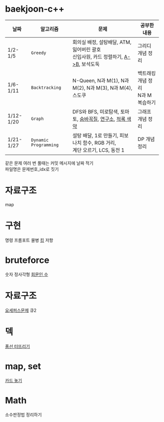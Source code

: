# baekjoon-c++
날짜    | 알고리즘 | 문제 | 공부한 내용 | 
----------------- | ------------- | ------------| -------------| 
1/2-1/5  |`Greedy` | 회의실 배정, 설탕배달, ATM, 잃어버린 괄호 </br> 신입사원, 카드 정렬하기, [A->B](https://codingwiths.tistory.com/198), 보석도둑 | 그리디 개념 정리 | 
1/6-1/11  |`Backtracking` | N-Queen, N과 M(1), N과 M(2), N과 M(3), N과 M(4), 스도쿠  | 백트래킹 개념 정리</br>N과 M 복습하기 |  
1/12-1/20  |`Graph` | DFS와 BFS, 미로탐색, 토마토, [숨바꼭질](https://codingwiths.tistory.com/207), [연구소](https://codingwiths.tistory.com/208), [적록 색약](https://codingwiths.tistory.com/209)  | 그래프 개념 정리 |
1/21-1/27  |`Dynamic Programming` | 설탕 배달, 1로 만들기, 피보나치 함수, RGB 거리,</br> 계단 오르기, LCS, 동전 1  | DP 개념 정리 |  

같은 문제 여러 번 풀때는 커밋 메시지에 날짜 적기  
파일명은 문제번호_idx로 짓기


# 자료구조
map

# 구현
명령 프롬포트
물병
[킹](https://codingwiths.tistory.com/170) 저항

# bruteforce
숫자 정사각형 [회문인 수](https://codingwiths.tistory.com/176)

# 자료구조
[요세퍼스문제](https://codingwiths.tistory.com/161) 큐2

# 덱
[풍선 터뜨리기](https://codingwiths.tistory.com/183)

# map, set
[카드 놓기](https://codingwiths.tistory.com/185)

# Math
소수판정법 정리하기
